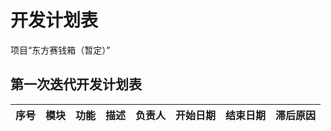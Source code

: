 # 开发计划表  
项目“东方赛钱箱（暂定）”

## 第一次迭代开发计划表

|序号|模块|功能|描述|负责人|开始日期|结束日期|滞后原因|
|:-:|:---|:---|:---|:---:|:------:|:-----:|:------|